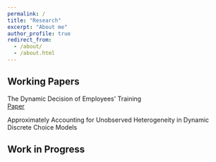 ```yaml
---
permalink: /
title: "Research"
excerpt: "About me"
author_profile: true
redirect_from: 
  - /about/
  - /about.html
---
```

## Working Papers
  The Dynamic Decision of Employees' Training <br>
  [Paper](http://elizasg.github.io/files/training.pdf)
  
  Approximately Accounting for Unobserved Heterogeneity in Dynamic Discrete Choice Models

## Work in Progress

  


